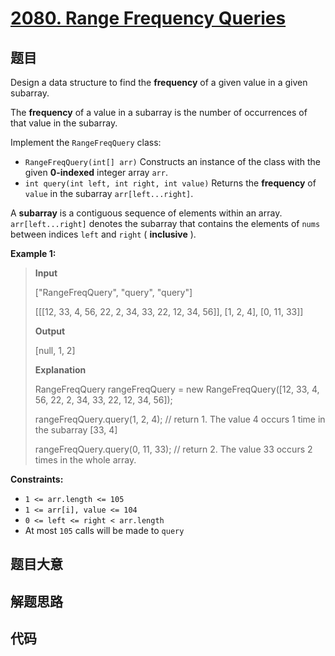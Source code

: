 # [2080. Range Frequency Queries](https://leetcode.com/problems/range-frequency-queries/)

## 题目

Design a data structure to find the **frequency** of a given value in a given
subarray.

The **frequency** of a value in a subarray is the number of occurrences of
that value in the subarray.

Implement the `RangeFreqQuery` class:

  * `RangeFreqQuery(int[] arr)` Constructs an instance of the class with the given **0-indexed** integer array `arr`.
  * `int query(int left, int right, int value)` Returns the **frequency** of `value` in the subarray `arr[left...right]`.

A **subarray** is a contiguous sequence of elements within an array.
`arr[left...right]` denotes the subarray that contains the elements of `nums`
between indices `left` and `right` ( **inclusive** ).



**Example 1:**

> 
> 
> 
> 
> 
> **Input**
> 
> ["RangeFreqQuery", "query", "query"]
> 
> [[[12, 33, 4, 56, 22, 2, 34, 33, 22, 12, 34, 56]], [1, 2, 4], [0, 11, 33]]
> 
> **Output**
> 
> [null, 1, 2]
> 
> 
> 
> **Explanation**
> 
> RangeFreqQuery rangeFreqQuery = new RangeFreqQuery([12, 33, 4, 56, 22, 2, 34, 33, 22, 12, 34, 56]);
> 
> rangeFreqQuery.query(1, 2, 4); // return 1. The value 4 occurs 1 time in the subarray [33, 4]
> 
> rangeFreqQuery.query(0, 11, 33); // return 2. The value 33 occurs 2 times in the whole array.

**Constraints:**

  * `1 <= arr.length <= 105`
  * `1 <= arr[i], value <= 104`
  * `0 <= left <= right < arr.length`
  * At most `105` calls will be made to `query`


## 题目大意

## 解题思路

## 代码

```javascript

```


